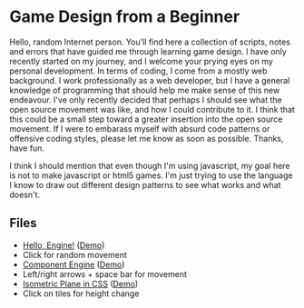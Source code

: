 # Game Design from a Beginner

Hello, random Internet person. You'll find here a collection of scripts, notes and errors that have guided me through learning game design. I have only recently started on my journey, and I welcome your prying eyes on my personal development. In terms of coding, I come from a mostly web background. I work professionally as a web developer, but I have a general knowledge of programming that should help me make sense of this new endeavour. I've only recently decided that perhaps I should see what the open source movement was like, and how I could contribute to it. I think that this could be a small step toward a greater insertion into the open source movement. If I were to embarass myself with absurd code patterns or offensive coding styles, please let me know as soon as possible. Thanks, have fun.

I think I should mention that even though I'm using javascript, my goal here is not to make javascript or html5 games. I'm just trying to use the language I know to draw out different design patterns to see what works and what doesn't.

## Files

* [Hello, Engine!](https://github.com/koganei/BeginnerGameDesign/blob/master/HelloEngine/helloengine.html "My First Engine!") ([Demo](http://rawgithub.com/koganei/BeginnerGameDesign/master/HelloEngine/helloengine.html))
 * Click for random movement
* [Component Engine](https://github.com/koganei/BeginnerGameDesign/blob/master/ComponentEngine/componentengine.html "Design based on the Component Pattern") ([Demo](http://rawgithub.com/koganei/BeginnerGameDesign/master/ComponentEngine/componentengine.html))
 * Left/right arrows + space bar for movement
* [Isometric Plane in CSS](https://github.com/koganei/BeginnerGameDesign/blob/master/IsometricPlane/isometricplane.html "The CSS for an isometric plane") ([Demo](http://rawgithub.com/koganei/BeginnerGameDesign/master/IsometricPlane/isometricplane.html))
 * Click on tiles for height change
